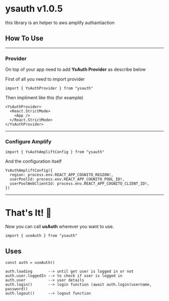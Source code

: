 # ysauth v1.0.5

this library is an helper to aws amplify authantiaction

## How To Use

---

### Provider

On top of your app need to add <b>YsAuth Provider</b> as describe below

First of all you need to import provider

```
import { YsAuthProvider } from "ysauth"
```

Then impliment like this (for example)

```
<YsAuthProvider>
  <React.StrictMode>
    <App />
  </React.StrictMode>
</YsAuthProvider>
```

---

### Configure Amplify

```
import { YsAuthAmpliftConfig } from "ysauth"
```

And the configuration itself

```
YsAuthAmpliftConfig({
  region: process.env.REACT_APP_COGNITO_REGION!,
  userPoolId: process.env.REACT_APP_COGNITO_POOL_ID!,
  userPoolWebClientId: process.env.REACT_APP_COGNITO_CLIENT_ID!,
})
```

---

# That's It! 🚀

Now you can call <b>usAuth</b> wherever you want to use.

```
import { useAuth } from "ysauth"
```

## Uses

```
const auth = useAuth()

auth.loading       --> until get user is logged in or not
auth.user.loggedIn --> to check if user is logged in
auth.user          --> user details
auth.login()       --> login function (await auth.login(username, password))
auth.logout()      --> logout function
```
